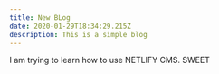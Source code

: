 ```yaml
---
title: New BLog
date: 2020-01-29T18:34:29.215Z
description: This is a simple blog
---
```

I am trying to learn how to use NETLIFY CMS. SWEET
